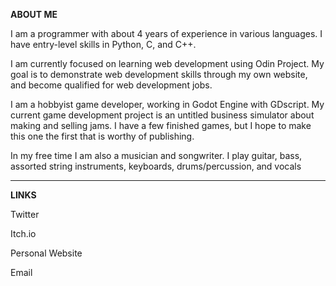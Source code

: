 **ABOUT ME**

I am a programmer with about 4 years of experience in various languages.
I have entry-level skills in Python, C, and C++.

I am currently focused on learning web development using Odin Project. 
My goal is to demonstrate web development skills through my own website, and become qualified for web development jobs.

I am a hobbyist game developer, working in Godot Engine with GDscript. My current game development project is an untitled business simulator about making and selling jams. I have a few finished games, but I hope to make this one the first that is worthy of publishing.

In my free time I am also a musician and songwriter. I play guitar, bass, assorted string instruments, keyboards, drums/percussion, and vocals

-----

**LINKS**

Twitter

Itch.io

Personal Website

Email
